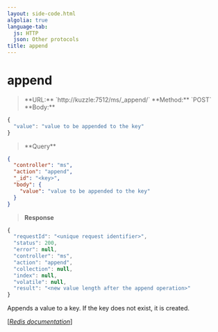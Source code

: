```yaml
---
layout: side-code.html
algolia: true
language-tab:
  js: HTTP
  json: Other protocols
title: append
---
```


# append

<blockquote class="js">
<p>
**URL:** `http://kuzzle:7512/ms/_append/<key>`
**Method:** `POST`
**Body:**
</p>
</blockquote>


```js
{
  "value": "value to be appended to the key"
}
```



<blockquote class="json">
<p>
**Query**
</p>
</blockquote>


```json
{
  "controller": "ms",
  "action": "append",
  "_id": "<key>",
  "body": {
    "value": "value to be appended to the key"
  }
}
```

>**Response**

```javascript
{
  "requestId": "<unique request identifier>",
  "status": 200,
  "error": null,
  "controller": "ms",
  "action": "append",
  "collection": null,
  "index": null,
  "volatile": null,
  "result": "<new value length after the append operation>"
}
```

Appends a value to a key. If the key does not exist, it is created.

[[_Redis documentation_]](https://redis.io/commands/append)
